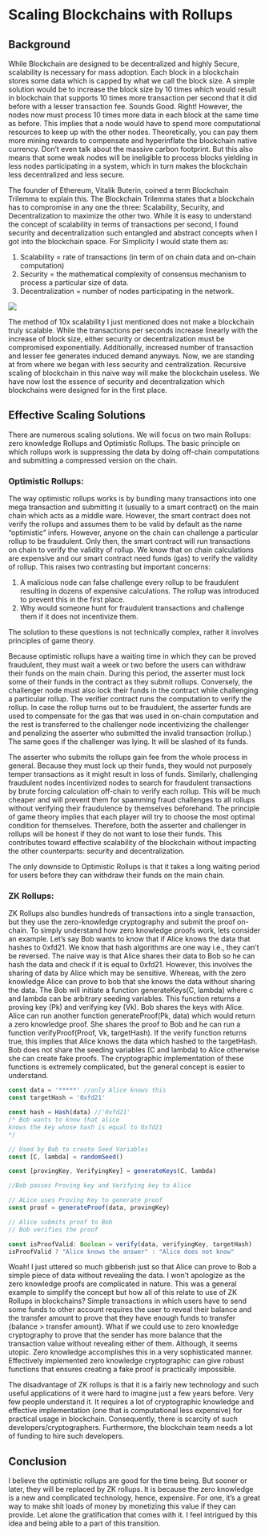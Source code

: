 # Scaling Blockchains with Rollups
## Background
  While Blockchain are designed to be decentralized and highly Secure, scalability is necessary for mass adoption. Each block in a blockchain stores some data which is capped by what we call the block size. A simple solution would be to increase the block size by 10 times which would result in blockchain that supports 10 times more transaction per second that it did before with a lesser transaction fee. Sounds Good. Right! However, the nodes now must process 10 times more data in each block at the same time as before. This implies that a node would have to spend more computational resources to keep up with the other nodes. Theoretically, you can pay them more mining rewards to compensate and hyperinflate the blockchain native currency. Don’t even talk about the massive carbon footprint. But this also means that some weak nodes will be ineligible to process blocks yielding in less nodes participating in a system, which in turn makes the blockchain less decentralized and less secure.
  
  The founder of Ethereum, Vitalik Buterin, coined a term Blockchain Trilemma to explain this. The Blockchain Trilemma states that a blockchain has to compromise in any one the three: Scalability, Security, and Decentralization to maximize the other two. While it is easy to understand the concept of scalability in terms of transactions per second, I found security and decentralization such entangled and abstract concepts when I got into the blockchain space. For Simplicity I would state them as:
1. Scalability = rate of transactions (in term of on chain data and on-chain computation)
2. Security = the mathematical complexity of consensus mechanism to process a particular size of data.
3. Decentralization = number of nodes participating in the network.

![](https://learn.swyftx.com/wp-content/uploads/2022/03/Figure1-1.png)

  The method of 10x scalability I just mentioned does not make a blockchain truly scalable. While the transactions per seconds increase linearly with the increase of block size, either security or decentralization must be compromised exponentially. Additionally, increased number of transaction and lesser fee generates induced demand anyways. Now, we are standing at from where we began with less security and centralization. Recursive scaling of blockchain in this naive way will make the blockchain useless. We have now lost the essence of security and decentralization which blockchains were designed for in the first place. 
## Effective Scaling Solutions
  There are numerous scaling solutions. We will focus on two main Rollups: zero knowledge Rollups and Optimistic Rollups. The basic principle on which rollups work is suppressing the data by doing off-chain computations and submitting a compressed version on the chain.
### Optimistic Rollups:
  The way optimistic rollups works is by bundling many transactions into one mega transaction and submitting it (usually to a smart contract) on the main chain which acts as a middle ware. However, the smart contract does not verify the rollups and assumes them to be valid by default as the name “optimistic” infers. However, anyone on the chain can challenge a particular rollup to be fraudulent. Only then, the smart contract will run transactions on chain to verify the validity of rollup. We know that on chain calculations are expensive and our smart contract need funds (gas) to verify the validity of rollup. This raises two contrasting but important concerns:
1.	A malicious node can false challenge every rollup to be fraudulent resulting in dozens of expensive calculations. The rollup was introduced to prevent this in the first place.
2.	Why would someone hunt for fraudulent transactions and challenge them if it does not incentivize them.

The solution to these questions is not technically complex, rather it involves principles of game theory.

  Because optimistic rollups have a waiting time in which they can be proved fraudulent, they must wait a week or two before the users can withdraw their funds on the main chain. During this period, the asserter must lock some of their funds in the contract as they submit rollups. Conversely, the challenger node must also lock their funds in the contract while challenging a particular rollup. The verifier contract runs the computation to verify the rollup. In case the rollup turns out to be fraudulent, the asserter funds are used to compensate for the gas that was used in on-chain computation and the rest is transferred to the challenger node incentivizing the challenger and penalizing the asserter who submitted the invalid transaction (rollup.) The same goes if the challenger was lying. It will be slashed of its funds.

  The asserter who submits the rollups gain fee from the whole process in general. Because they must lock up their funds, they would not purposely temper transactions as it might result in loss of funds. Similarly, challenging fraudulent nodes incentivized nodes to search for fraudulent transactions by brute forcing calculation off-chain to verify each rollup. This will be much cheaper and will prevent them for spamming fraud challenges to all rollups without verifying their fraudulence by themselves beforehand. The principle of game theory implies that each player will try to choose the most optimal condition for themselves. Therefore, both the asserter and challenger in rollups will be honest if they do not want to lose their funds. This contributes toward effective scalability of the blockchain without impacting the other counterparts: security and decentralization.

The only downside to Optimistic Rollups is that it takes a long waiting period for users before they can withdraw their funds on the main chain.

### ZK Rollups:
  ZK Rollups also bundles hundreds of transactions into a single transaction, but they use the zero-knowledge cryptography and submit the proof on-chain. To simply understand how zero knowledge proofs work, lets consider an example. Let’s say Bob wants to know that if Alice knows the data that hashes to 0xfd21. We know that hash algorithms are one way i.e., they can’t be reversed. The naive way is that Alice shares their data to Bob so he can hash the data and check if it is equal to 0xfd21. However, this involves the sharing of data by Alice which may be sensitive. Whereas, with the zero knowledge Alice can prove to bob that she knows the data without sharing the data. The Bob will initiate a function generateKeys(C, lambda) where c and lambda can be arbitrary seeding variables. This function returns a proving key (Pk) and verifying key (Vk). Bob shares the keys with Alice. Alice can run another function generateProof(Pk, data) which would return a zero knowledge proof. She shares the proof to Bob and he can run a function verifyProof(Proof, Vk, targetHash). If the verify function returns true, this implies that Alice knows the data which hashed to the targetHash. Bob does not share the seeding variables (C and lambda) to Alice otherwise she can create fake proofs. The cryptographic implementation of these functions is extremely complicated, but the general concept is easier to understand.
```typescript
const data = '*****' //only Alice knows this
const targetHash = '0xfd21'

const hash = Hash(data) //'0xfd21' 
/* Bob wants to know that alice
knows the key whose hash is equal to 0xfd21
*/

// Used by Bob to create Seed Variables
const [C, lambda] = randomSeed()

const [provingKey, VerifyingKey] = generateKeys(C, lambda)

//Bob passes Proving key and Verifying key to Alice

// ALice uses Proving Key to generate proof
const proof = generateProof(data, provingKey)

// Alice submits proof to Bob
// Bob verifies the proof

const isProofValid: Boolean = verify(data, verifyingKey, targetHash)
isProofValid ? "Alice knows the answer" : "Alice does not know"
```
  Woah! I just uttered so much gibberish just so that Alice can prove to Bob a simple piece of data without revealing the data. I won’t apologize as the zero knowledge proofs are complicated in nature. This was a general example to simplify the concept but how all of this relate to use of ZK Rollups in blockchains? Simple transactions in which users have to send some funds to other account requires the user to reveal their balance and the transfer amount to prove that they have enough funds to transfer {balance > transfer amount}. What if we could use to zero knowledge cryptography to prove that the sender has more balance that the transaction value without revealing either of them. Although, it seems utopic. Zero knowledge accomplishes this in a very sophisticated manner. Effectively implemented zero knowledge cryptographic can give robust functions that ensures creating a fake proof is practically impossible. 

  The disadvantage of ZK rollups is that it is a fairly new technology and such useful applications of it were hard to imagine just a few years before. Very few people understand it. It requires a lot of cryptographic knowledge and effective implementation (one that is computational less expensive) for practical usage in blockchain. Consequently, there is scarcity of such developers/cryptographers. Furthermore, the blockchain team needs a lot of funding to hire such developers. 

## Conclusion
  I believe the optimistic rollups are good for the time being. But sooner or later, they will be replaced by ZK rollups. It is because the zero knowledge is a new and complicated technology, hence, expensive. For one, it’s a great way to make shit loads of money by monetizing this value if they can provide. Let alone the gratification that comes with it. I feel intrigued by this idea and being able to a part of this transition.
